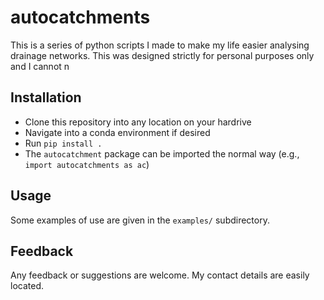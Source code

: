 # autocatchments

This is a series of python scripts I made to make my life easier analysing drainage networks. This was designed strictly for personal purposes only and I cannot n

## Installation 

- Clone this repository into any location on your hardrive 
- Navigate into a conda environment if desired
- Run `pip install .`
- The `autocatchment` package can be imported the normal way (e.g., `import autocatchments as ac`)

## Usage 

Some examples of use are given in the `examples/` subdirectory. 

## Feedback 

Any feedback or suggestions are welcome. My contact details are easily located.  
